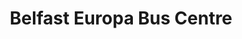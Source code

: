---
title: "Belfast Europa Bus Centre"
address: "Belfast Europa Bus Centre, Belfast, Co. Antrim"
tel: "+44 (0)28 9066 6630"
county: "Antrim"
category: "Bus Services"
type: "Content"
lat: "54.59418487548828"
lng: "-5.933897018432617"
---